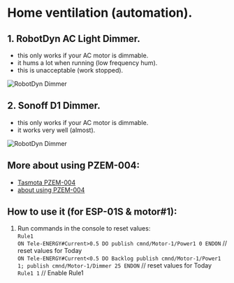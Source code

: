 # Home ventilation (automation). 

## 1. RobotDyn AC Light Dimmer.  
 - this only works if your AC motor is dimmable.
 - it hums a lot when running (low frequency hum).
 - this is unacceptable (work stopped).

![RobotDyn Dimmer](https://raw.githubusercontent.com/TrDA-hab/Projects/master/Home%20ventilation/PZEM-852.jpg)

## 2. Sonoff D1 Dimmer.  
 - this only works if your AC motor is dimmable.
 - it works very well (almost).
 
![RobotDyn Dimmer](https://raw.githubusercontent.com/TrDA-hab/Projects/master/Home%20ventilation/PZEM-862.jpg)

## More about using PZEM-004:
 - [Tasmota PZEM-004](https://tasmota.github.io/docs/PZEM-0XX/)
 - [about using PZEM-004](https://github.com/arendst/Tasmota/discussions/10567)

 ## How to use it (for ESP-01S & motor#1):
1. Run commands in the console to reset values:  
  `Rule1`  
  `ON Tele-ENERGY#Current>0.5 DO publish cmnd/Motor-1/Power1 0 ENDON`   // reset values for Today  
  `ON Tele-ENERGY#Current<0.5 DO Backlog publish cmnd/Motor-1/Power1 1; publish cmnd/Motor-1/Dimmer 25 ENDON`   // reset values for Today  
  `Rule1 1`   // Enable Rule1  

